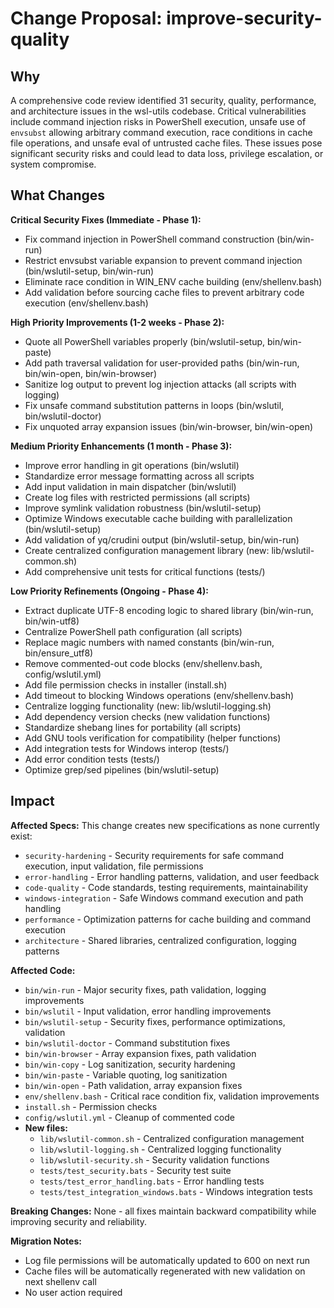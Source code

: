 # Change Proposal: improve-security-quality

## Why

A comprehensive code review identified 31 security, quality, performance, and architecture issues in the wsl-utils codebase. Critical vulnerabilities include command injection risks in PowerShell execution, unsafe use of `envsubst` allowing arbitrary command execution, race conditions in cache file operations, and unsafe eval of untrusted cache files. These issues pose significant security risks and could lead to data loss, privilege escalation, or system compromise.

## What Changes

**Critical Security Fixes (Immediate - Phase 1):**
- Fix command injection in PowerShell command construction (bin/win-run)
- Restrict envsubst variable expansion to prevent command injection (bin/wslutil-setup, bin/win-run)
- Eliminate race condition in WIN_ENV cache building (env/shellenv.bash)
- Add validation before sourcing cache files to prevent arbitrary code execution (env/shellenv.bash)

**High Priority Improvements (1-2 weeks - Phase 2):**
- Quote all PowerShell variables properly (bin/wslutil-setup, bin/win-paste)
- Add path traversal validation for user-provided paths (bin/win-run, bin/win-open, bin/win-browser)
- Sanitize log output to prevent log injection attacks (all scripts with logging)
- Fix unsafe command substitution patterns in loops (bin/wslutil, bin/wslutil-doctor)
- Fix unquoted array expansion issues (bin/win-browser, bin/win-open)

**Medium Priority Enhancements (1 month - Phase 3):**
- Improve error handling in git operations (bin/wslutil)
- Standardize error message formatting across all scripts
- Add input validation in main dispatcher (bin/wslutil)
- Create log files with restricted permissions (all scripts)
- Improve symlink validation robustness (bin/wslutil-setup)
- Optimize Windows executable cache building with parallelization (bin/wslutil-setup)
- Add validation of yq/crudini output (bin/wslutil-setup, bin/win-run)
- Create centralized configuration management library (new: lib/wslutil-common.sh)
- Add comprehensive unit tests for critical functions (tests/)

**Low Priority Refinements (Ongoing - Phase 4):**
- Extract duplicate UTF-8 encoding logic to shared library (bin/win-run, bin/win-utf8)
- Centralize PowerShell path configuration (all scripts)
- Replace magic numbers with named constants (bin/win-run, bin/ensure_utf8)
- Remove commented-out code blocks (env/shellenv.bash, config/wslutil.yml)
- Add file permission checks in installer (install.sh)
- Add timeout to blocking Windows operations (env/shellenv.bash)
- Centralize logging functionality (new: lib/wslutil-logging.sh)
- Add dependency version checks (new validation functions)
- Standardize shebang lines for portability (all scripts)
- Add GNU tools verification for compatibility (helper functions)
- Add integration tests for Windows interop (tests/)
- Add error condition tests (tests/)
- Optimize grep/sed pipelines (bin/wslutil-setup)

## Impact

**Affected Specs:**
This change creates new specifications as none currently exist:
- `security-hardening` - Security requirements for safe command execution, input validation, file permissions
- `error-handling` - Error handling patterns, validation, and user feedback
- `code-quality` - Code standards, testing requirements, maintainability
- `windows-integration` - Safe Windows command execution and path handling
- `performance` - Optimization patterns for cache building and command execution
- `architecture` - Shared libraries, centralized configuration, logging patterns

**Affected Code:**
- `bin/win-run` - Major security fixes, path validation, logging improvements
- `bin/wslutil` - Input validation, error handling improvements
- `bin/wslutil-setup` - Security fixes, performance optimizations, validation
- `bin/wslutil-doctor` - Command substitution fixes
- `bin/win-browser` - Array expansion fixes, path validation
- `bin/win-copy` - Log sanitization, security hardening
- `bin/win-paste` - Variable quoting, log sanitization
- `bin/win-open` - Path validation, array expansion fixes
- `env/shellenv.bash` - Critical race condition fix, validation improvements
- `install.sh` - Permission checks
- `config/wslutil.yml` - Cleanup of commented code
- **New files:**
  - `lib/wslutil-common.sh` - Centralized configuration management
  - `lib/wslutil-logging.sh` - Centralized logging functionality
  - `lib/wslutil-security.sh` - Security validation functions
  - `tests/test_security.bats` - Security test suite
  - `tests/test_error_handling.bats` - Error handling tests
  - `tests/test_integration_windows.bats` - Windows integration tests

**Breaking Changes:**
None - all fixes maintain backward compatibility while improving security and reliability.

**Migration Notes:**
- Log file permissions will be automatically updated to 600 on next run
- Cache files will be automatically regenerated with new validation on next shellenv call
- No user action required
